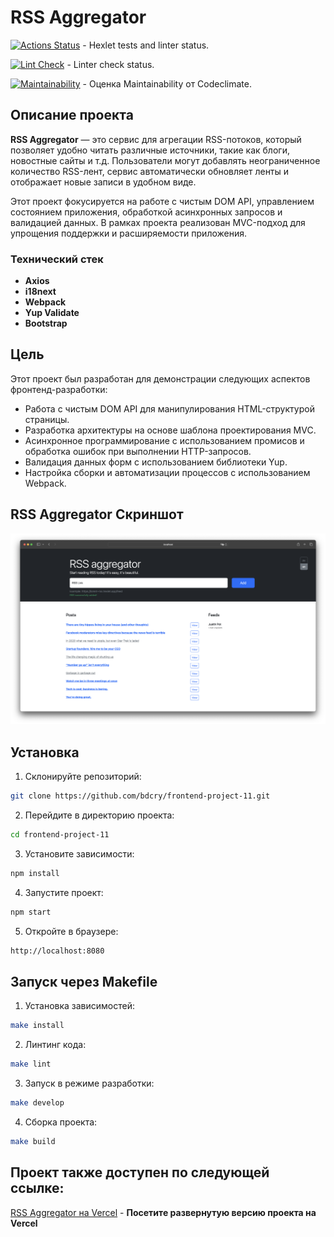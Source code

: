 # RSS Aggregator

[![Actions Status](https://github.com/bdcry/frontend-project-11/actions/workflows/hexlet-check.yml/badge.svg)](https://github.com/bdcry/frontend-project-11/actions) - Hexlet tests and linter status.

[![Lint Check](https://github.com/bdcry/frontend-project-11/actions/workflows/lint-check.yml/badge.svg)](https://github.com/bdcry/frontend-project-11/actions/workflows/lint-check.yml) - Linter check status.

[![Maintainability](https://api.codeclimate.com/v1/badges/e9ea316f1125afa68751/maintainability)](https://codeclimate.com/github/bdcry/frontend-project-11/maintainability) - Оценка Maintainability от Codeclimate.

## Описание проекта

**RSS Aggregator** — это сервис для агрегации RSS-потоков, который позволяет удобно читать различные источники, такие как блоги, новостные сайты и т.д. Пользователи могут добавлять неограниченное количество RSS-лент, сервис автоматически обновляет ленты и отображает новые записи в удобном виде.

Этот проект фокусируется на работе с чистым DOM API, управлением состоянием приложения, обработкой асинхронных запросов и валидацией данных. В рамках проекта реализован MVC-подход для упрощения поддержки и расширяемости приложения.

### Технический стек

- **Axios**
- **i18next**
- **Webpack**
- **Yup Validate**
- **Bootstrap**

## Цель

Этот проект был разработан для демонстрации следующих аспектов фронтенд-разработки:

- Работа с чистым DOM API для манипулирования HTML-структурой страницы.
- Разработка архитектуры на основе шаблона проектирования MVC.
- Асинхронное программирование с использованием промисов и обработка ошибок при выполнении HTTP-запросов.
- Валидация данных форм с использованием библиотеки Yup.
- Настройка сборки и автоматизации процессов с использованием Webpack.

## RSS Aggregator Скриншот

![RSS Aggregator Screenshot](./src/images/screenshotForREADME.png)

## Установка

1. Склонируйте репозиторий:

```sh
git clone https://github.com/bdcry/frontend-project-11.git
```

2. Перейдите в директорию проекта:
```sh
cd frontend-project-11
```

3. Установите зависимости:
```sh
npm install
```

4. Запустите проект:
```sh
npm start
```

5. Откройте в браузере:
```sh
http://localhost:8080
```

## Запуск через Makefile

1. Установка зависимостей:
```sh
make install
```

2. Линтинг кода:
```sh
make lint
```

3. Запуск в режиме разработки:
```sh
make develop
```

4. Сборка проекта:
```sh
make build
```

## Проект также доступен по следующей ссылке:

[RSS Aggregator на Vercel](https://frontend-project-11-bdcry.vercel.app/) - **Посетите развернутую версию проекта на Vercel**